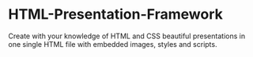 # HTML-Presentation-Framework
Create with your knowledge of HTML and CSS beautiful presentations in one single HTML file with embedded images, styles and scripts.
